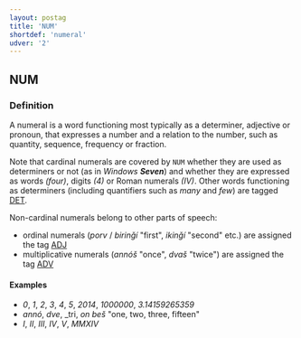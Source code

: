 ```yaml
---
layout: postag
title: 'NUM'
shortdef: 'numeral'
udver: '2'
---
```


## NUM

### Definition

A numeral is a word functioning most typically as a determiner, adjective or pronoun, that expresses a number and a relation to the number, 
such as quantity, sequence, frequency or fraction.

Note that cardinal numerals are covered by `NUM` whether they are used as determiners or not (as in _Windows <b>Seven</b>_) and whether 
they are expressed as words _(four)_, digits _(4)_ or Roman numerals _(IV)_.
Other words functioning as determiners (including quantifiers such as _many_ and _few_) are tagged [DET](DET.md).


Νon-cardinal numerals belong to other parts of speech: 
- ordinal numerals  (_porv_ / _birinǧí_ "first", _ikinǧí_ "second" etc.) are assigned the tag [ADJ](ADJ.md)
- multiplicative numerals (_annóš_ "once", _dvaš_ "twice") are assigned the tag [ADV](ADV.md)

#### Examples

- _0_, _1_, _2_, _3_, _4_, _5_, _2014_, _1000000_, _3.14159265359_
- _annó_, _dve_, _tri, _on beš_ "one, two, three, fifteen"
- _I_, _II_, _III_, _IV_, _V_, _MMXIV_

<!-- Interlanguage links updated Po 6. listopadu 2023, 21:41:27 CET -->
